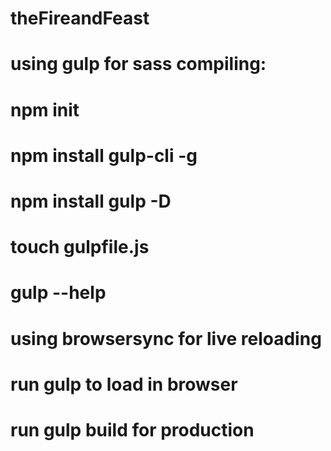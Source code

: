 # theFireandFeast

# using gulp for sass compiling:
# npm init
# npm install gulp-cli -g
# npm install gulp -D
# touch gulpfile.js
# gulp --help


# using browsersync for live reloading
# run gulp to load in browser
# run gulp build for production